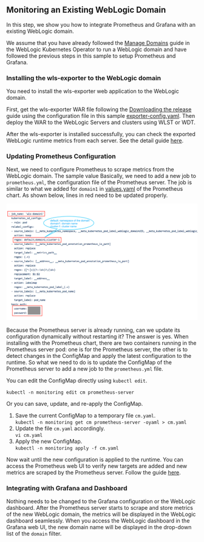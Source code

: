 ## Monitoring an Existing WebLogic Domain
In this step, we show you how to integrate Prometheus and Grafana with an existing WebLogic domain.

We assume that you have already followed the [Manage Domains](https://oracle.github.io/weblogic-kubernetes-operator/userguide/managing-domains/) guide in the WebLogic Kubernetes Operator to run a WebLogic domain and have followed the previous steps in this sample to setup Prometheus and Grafana.

### Installing the wls-exporter to the WebLogic domain
You need to install the wls-exporter web application to the WebLogic domain.

First, get the wls-exporter WAR file following the [Downloading the release](https://github.com/oracle/weblogic-monitoring-exporter#downloading-the-release) guide using the configuration file in this sample [exporter-config.yaml](../dashboard/exporter-config.yaml). Then deploy the WAR to the WebLogic Servers and clusters using WLST or WDT.  

After the wls-exporter is installed successfully, you can check the exported WebLogic runtime metrics from each server. See the detail guide [here](04-wls-domain.md#check-the-weblogic-runtime-metrics).

### Updating Prometheus Configuration
Next, we need to configure Prometheus to scrape metrics from the WebLogic domain. The sample value Basically, we need to add a new job to `prometheus.yml`, the configuration file of the Prometheus server. The job is similar to what we added for `domain1` in [values.yaml](../prometheus/values.yaml#L59) of the Prometheus chart. As shown below, lines in red need to be updated properly.

![job](images/prometheus-job.png)

Because the Prometheus server is already running, can we update its configuration dynamically without restarting it? The answer is yes. When installing with the Prometheus chart, there are two containers running in the Prometheus server pod: one is for the Prometheus server, the other is to detect changes in the ConfigMap and apply the latest configuration to the runtime. So what we need to do is to update the ConfigMap of the Prometheus server to add a new job to the `prometheus.yml` file. 

You can edit the ConfigMap directly using `kubectl edit`.
```
kubectl -n monitoring edit cm prometheus-server
```
Or you can save, update, and re-apply the ConfigMap.
1. Save the current ConfigMap to a temporary file `cm.yaml`.  
   `kubectl -n monitoring get cm prometheus-server -oyaml > cm.yaml`
1. Update the file `cm.yaml` accordingly.  
   `vi cm.yaml`
1. Apply the new ConfigMap.  
   `kubectl -n monitoring apply -f cm.yaml`

Now wait until the new configuration is applied to the runtime. You can access the Prometheus web UI to verify new targets are added and new metrics are scraped by the Prometheus server. Follow the guide [here](05-prometheus.md#access-the-prometheus-web-ui).

### Integrating with Grafana and Dashboard
Nothing needs to be changed to the Grafana configuration or the WebLogic dashboard. After the Prometheus server starts to scrape and store metrics of the new WebLogic domain, the metrics will be displayed in the WebLogic dashboard seamlessly. When you access the WebLogic dashboard in the Grafana web UI, the new domain name will be displayed in the drop-down list of the `domain` filter.

